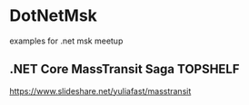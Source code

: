 # DotNetMsk
examples for .net msk meetup 
## .NET Core MassTransit Saga TOPSHELF
https://www.slideshare.net/yuliafast/masstransit
